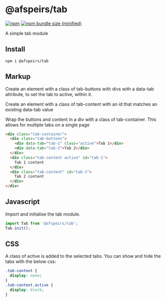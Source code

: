 # @afspeirs/tab

[![npm](https://img.shields.io/npm/v/@afspeirs/tab.svg)](git@github.com:afspeirs/tab.git)
[![npm bundle size (minified)](https://img.shields.io/bundlephobia/min/@afspeirs/tab.svg)](https://github.com/afspeirs/tab)

A simple tab module

## Install
```
npm i @afspeirs/tab
```

## Markup

Create an element with a class of tab-buttons with divs with a data-tab attribute, to set the tab to active, within it.

Create an element with a class of tab-content with an id that matches an existing data-tab value

Wrap the buttons and content in a div with a class of tab-container. This allows for multiple tabs on a single page

```html
<div class="tab-container">
  <div class="tab-buttons">
    <div data-tab="tab-1" class="active">Tab 1</div>
    <div data-tab="tab-2">Tab 2</div>
  </div>
  <div class="tab-content active" id="tab-1">
    Tab 1 content
  </div>
  <div class="tab-content" id="tab-2">
    Tab 2 content
  </div>
</div>
```

## Javascript

Import and initialise the tab module.

```js
import Tab from '@afspeirs/tab';
Tab.init();
```

## CSS

A class of active is added to the selected tabs. You can show and hide the tabs with the below css:

```css
.tab-content {
  display: none;
}
.tab-content.active {
  display: block;
}
```
